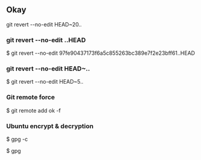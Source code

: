 ## Okay

git revert --no-edit HEAD~20..
### git revert --no-edit <hash of commit>..HEAD

$ git revert --no-edit 97fe90437173f6a5c855263bc389e7f2e23bff61..HEAD
### git revert --no-edit HEAD~<number to walk back on commit history>..

$ git revert --no-edit HEAD~5..

### Git remote force

$ git remote add ok -f <remote url>

### Ubuntu encrypt & decryption

$ gpg -c <filename>

$ gpg  <filename> 

